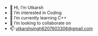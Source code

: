 - 👋 Hi, I’m Utkarsh 
- 👀 I’m interested in Coding 
- 🌱 I’m currently learning C++
- 💞️ I’m looking to collaborate on 
- 📫 utkarshsingh6207603306@gmail.com

<!---
UTKARSH232003/UTKARSH232003 is a ✨ special ✨ repository because its `README.md` (this file) appears on your GitHub profile.
You can click the Preview link to take a look at your changes.
--->
